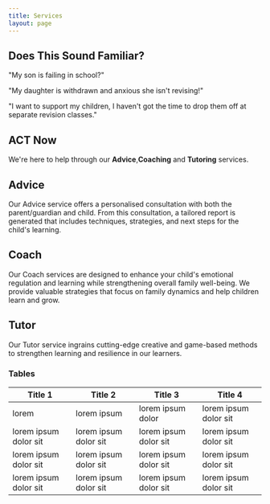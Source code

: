 ```yaml
---
title: Services
layout: page
---
```


## Does This Sound Familiar?


"My son is failing in school?"

"My daughter is withdrawn and anxious she isn't revising!" 

"I want to support my children, I haven't got the time to drop them off at separate revision classes."
 
## ACT Now 

We're here to help through our **Advice**,**Coaching** and **Tutoring** services. 

## Advice

Our  Advice service offers a personalised consultation with both the parent/guardian and child. From this consultation, a tailored report is generated that includes techniques, strategies, and next steps for the child's learning.

## Coach 

Our Coach services are designed to enhance your child's emotional regulation and learning while strengthening overall family well-being. We provide valuable strategies that focus on family dynamics and help children learn and grow.

## Tutor 

Our Tutor service ingrains cutting-edge creative and game-based methods to strengthen learning and resilience in our learners.


### Tables

Title 1               | Title 2               | Title 3               | Title 4
--------------------- | --------------------- | --------------------- | ---------------------
lorem                 | lorem ipsum           | lorem ipsum dolor     | lorem ipsum dolor sit
lorem ipsum dolor sit | lorem ipsum dolor sit | lorem ipsum dolor sit | lorem ipsum dolor sit
lorem ipsum dolor sit | lorem ipsum dolor sit | lorem ipsum dolor sit | lorem ipsum dolor sit
lorem ipsum dolor sit | lorem ipsum dolor sit | lorem ipsum dolor sit | lorem ipsum dolor sit

